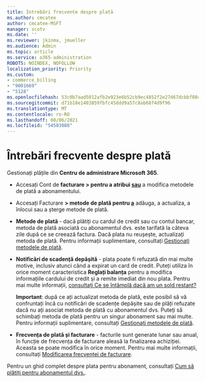 ```yaml
---
title: Întrebări frecvente despre plată
ms.author: cmcatee
author: cmcatee-MSFT
manager: scotv
ms.date: ''
ms.reviewer: jkinma, jmueller
ms.audience: Admin
ms.topic: article
ms.service: o365-administration
ROBOTS: NOINDEX, NOFOLLOW
localization_priority: Priority
ms.custom:
- commerce_billing
- "9001669"
- "5128"
ms.openlocfilehash: 53c0b7aad5012afb2e923e6b52cb9ec4852f2e27d67dcbbf0845616a0a8e64ad
ms.sourcegitcommit: d71b18e1403859fbfc45ddd9a57c8ab68f4d9f96
ms.translationtype: MT
ms.contentlocale: ro-RO
ms.lasthandoff: 08/06/2021
ms.locfileid: "54503088"
---
```

# <a name="payment-faq"></a>Întrebări frecvente despre plată

Gestionați plățile din **Centru de administrare Microsoft 365**.

- Accesați Cont de **facturare > pentru a atribui [sau](https://go.microsoft.com/fwlink/p/?linkid=842054)** a modifica metodele de plată a abonamentului.
- Accesați Facturare **> metode de plată pentru [a](https://go.microsoft.com/fwlink/p/?linkid=2018806)** adăuga, a actualiza, a înlocui sau a șterge metode de plată.

- **Metode de plată** - dacă plătiți cu cardul de credit sau cu contul bancar, metoda de plată asociată cu abonamentul dvs. este tarifată la câteva zile după ce se creează factura. Dacă plata nu reușește, actualizați metoda de plată. Pentru informații suplimentare, consultați [Gestionați metodele de plată](/microsoft-365/commerce/billing-and-payments/manage-payment-methods).

- **Notificări de scadență depășită** - plata poate fi refuzată din mai multe motive, inclusiv atunci când a expirat un card de credit. Puteți utiliza în orice moment caracteristica **Reglați balanța** pentru a modifica informațiile cardului de credit și a remite imediat din nou plata. Pentru mai multe informații, [consultați Ce se întâmplă dacă am un sold restant?](/microsoft-365/commerce/billing-and-payments/pay-for-your-subscription#what-if-i-have-an-outstanding-balance)

    **Important**: după ce ați actualizat metoda de plată, este posibil să vă confruntați încă cu notificări de scadențe depășite sau de plăți refuzate dacă nu ați asociat metoda de plată cu abonamentul dvs. Puteți să schimbați metoda de plată pentru un singur abonament sau mai multe. Pentru informații suplimentare, consultați [Gestionați metodele de plată](/microsoft-365/commerce/billing-and-payments/manage-payment-methods).

- **Frecvența de plată și facturare** - facturile sunt generate lunar sau anual, în funcție de frecvența de facturare aleasă la finalizarea achiziției. Aceasta se poate modifica în orice moment. Pentru mai multe informații, consultați [Modificarea frecvenței de facturare](/microsoft-365/commerce/billing-and-payments/change-payment-frequency).

Pentru un ghid complet despre plata pentru abonament, consultați [Cum să plătiți pentru abonamentul dvs.](/microsoft-365/commerce/billing-and-payments/pay-for-your-subscription).
